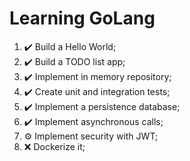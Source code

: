 # Learning GoLang

 1. :heavy_check_mark: Build a Hello World;
 2. :heavy_check_mark: Build a TODO list app;
 3. :heavy_check_mark: Implement in memory repository;
 4. :heavy_check_mark: Create unit and integration tests;
 5. :heavy_check_mark: Implement a persistence database;
 5. :heavy_check_mark: Implement asynchronous calls;
 6. :gear: Implement security with JWT;
 7. :x: Dockerize it;
  
